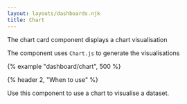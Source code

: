 ```yaml
---
layout: layouts/dashboards.njk
title: Chart
---
```


The chart card component displays a chart visualisation

The component uses `Chart.js` to generate the visualisations

{% example "dashboard/chart", 500 %}

{% header 2, "When to use" %}

Use this component to use a chart to visualise a dataset. 
